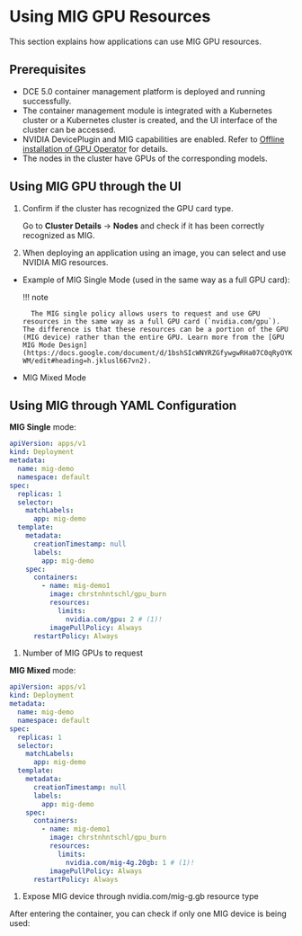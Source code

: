 # Using MIG GPU Resources

This section explains how applications can use MIG GPU resources.

## Prerequisites

- DCE 5.0 container management platform is deployed and running successfully.
- The container management module is integrated with a Kubernetes cluster or a Kubernetes cluster is created, and the UI interface of the cluster can be accessed.
- NVIDIA DevicePlugin and MIG capabilities are enabled. Refer to [Offline installation of GPU Operator](../install_nvidia_driver_of_operator.md) for details.
- The nodes in the cluster have GPUs of the corresponding models.

## Using MIG GPU through the UI

1. Confirm if the cluster has recognized the GPU card type.

    Go to __Cluster Details__ -> __Nodes__ and check if it has been correctly recognized as MIG.

    

2. When deploying an application using an image, you can select and use NVIDIA MIG resources.

- Example of MIG Single Mode (used in the same way as a full GPU card):

    !!! note
    
        The MIG single policy allows users to request and use GPU resources in the same way as a full GPU card (`nvidia.com/gpu`). The difference is that these resources can be a portion of the GPU (MIG device) rather than the entire GPU. Learn more from the [GPU MIG Mode Design](https://docs.google.com/document/d/1bshSIcWNYRZGfywgwRHa07C0qRyOYKxWYxClbeJM-WM/edit#heading=h.jklusl667vn2).

- MIG Mixed Mode

## Using MIG through YAML Configuration

__MIG Single__ mode:

```yaml
apiVersion: apps/v1
kind: Deployment
metadata:
  name: mig-demo
  namespace: default
spec:
  replicas: 1
  selector:
    matchLabels:
      app: mig-demo
  template:
    metadata:
      creationTimestamp: null
      labels:
        app: mig-demo
    spec:
      containers:
        - name: mig-demo1
          image: chrstnhntschl/gpu_burn
          resources:
            limits:
              nvidia.com/gpu: 2 # (1)!
          imagePullPolicy: Always
      restartPolicy: Always
```

1. Number of MIG GPUs to request

__MIG  Mixed__ mode:

```yaml
apiVersion: apps/v1
kind: Deployment
metadata:
  name: mig-demo
  namespace: default
spec:
  replicas: 1
  selector:
    matchLabels:
      app: mig-demo
  template:
    metadata:
      creationTimestamp: null
      labels:
        app: mig-demo
    spec:
      containers:
        - name: mig-demo1
          image: chrstnhntschl/gpu_burn
          resources:
            limits:
              nvidia.com/mig-4g.20gb: 1 # (1)!
          imagePullPolicy: Always
      restartPolicy: Always
```

1. Expose MIG device through nvidia.com/mig-g.gb resource type

After entering the container, you can check if only one MIG device is being used:
